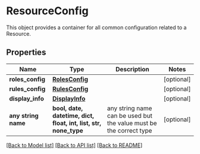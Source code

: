 # ResourceConfig

This object provides a container for all common configuration related to a Resource. 

## Properties
Name | Type | Description | Notes
------------ | ------------- | ------------- | -------------
**roles_config** | [**RolesConfig**](RolesConfig.md) |  | [optional] 
**rules_config** | [**RulesConfig**](RulesConfig.md) |  | [optional] 
**display_info** | [**DisplayInfo**](DisplayInfo.md) |  | [optional] 
**any string name** | **bool, date, datetime, dict, float, int, list, str, none_type** | any string name can be used but the value must be the correct type | [optional]

[[Back to Model list]](../README.md#documentation-for-models) [[Back to API list]](../README.md#documentation-for-api-endpoints) [[Back to README]](../README.md)


